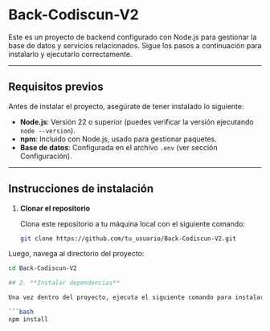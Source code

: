 # Back-Codiscun-V2

Este es un proyecto de backend configurado con Node.js para gestionar la base de datos y servicios relacionados. Sigue los pasos a continuación para instalarlo y ejecutarlo correctamente.

---

## **Requisitos previos**

Antes de instalar el proyecto, asegúrate de tener instalado lo siguiente:

- **Node.js**: Versión 22 o superior (puedes verificar la versión ejecutando `node --version`).
- **npm**: Incluido con Node.js, usado para gestionar paquetes.
- **Base de datos**: Configurada en el archivo `.env` (ver sección Configuración).

---

## **Instrucciones de instalación**

1. **Clonar el repositorio**

   Clona este repositorio a tu máquina local con el siguiente comando:

   ```bash
   git clone https://github.com/tu_usuario/Back-Codiscun-V2.git

Luego, navega al directorio del proyecto:

```bash
cd Back-Codiscun-V2

## 2. **Instalar dependencias**

Una vez dentro del proyecto, ejecuta el siguiente comando para instalar todas las dependencias:

```bash
npm install
